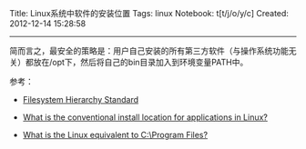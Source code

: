Title: Linux系统中软件的安装位置
Tags: linux
Notebook: t[t/j/o/y/c]
Created: 2012-12-14 15:28:58

------

简而言之，最安全的策略是：用户自己安装的所有第三方软件（与操作系统功能无关）都放在/opt下，然后将自己的bin目录加入到环境变量PATH中。

参考：

* [Filesystem Hierarchy Standard](https://en.wikipedia.org/wiki/Filesystem_Hierarchy_Standard)

* [What is the conventional install location for applications in Linux?](http://superuser.com/questions/90479/what-is-the-conventional-install-location-for-applications-in-linux)

* [What is the Linux equivalent to C:\Program Files?](http://unix.stackexchange.com/questions/20490/what-is-the-linux-equivalent-to-c-program-files)